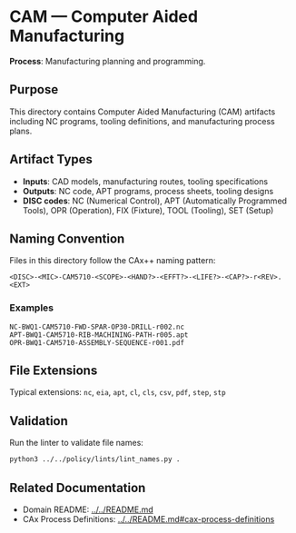 # CAM — Computer Aided Manufacturing

**Process**: Manufacturing planning and programming.

## Purpose

This directory contains Computer Aided Manufacturing (CAM) artifacts including NC programs, tooling definitions, and manufacturing process plans.

## Artifact Types

- **Inputs**: CAD models, manufacturing routes, tooling specifications
- **Outputs**: NC code, APT programs, process sheets, tooling designs
- **DISC codes**: NC (Numerical Control), APT (Automatically Programmed Tools), OPR (Operation), FIX (Fixture), TOOL (Tooling), SET (Setup)

## Naming Convention

Files in this directory follow the CAx++ naming pattern:

```
<DISC>-<MIC>-CAM5710-<SCOPE>-<HAND?>-<EFFT?>-<LIFE?>-<CAP?>-r<REV>.<EXT>
```

### Examples

```
NC-BWQ1-CAM5710-FWD-SPAR-OP30-DRILL-r002.nc
APT-BWQ1-CAM5710-RIB-MACHINING-PATH-r005.apt
OPR-BWQ1-CAM5710-ASSEMBLY-SEQUENCE-r001.pdf
```

## File Extensions

Typical extensions: `nc`, `eia`, `apt`, `cl`, `cls`, `csv`, `pdf`, `step`, `stp`

## Validation

Run the linter to validate file names:
```bash
python3 ../../policy/lints/lint_names.py .
```

## Related Documentation

- Domain README: [../../README.md](../../README.md)
- CAx Process Definitions: [../../README.md#cax-process-definitions](../../README.md#cax-process-definitions)
